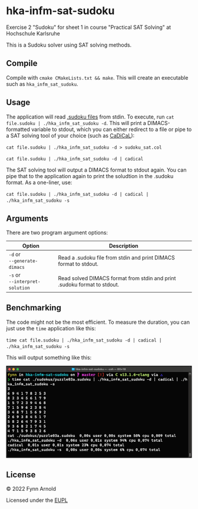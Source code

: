 # hka-infm-sat-sudoku
Exercise 2 "Sudoku" for sheet 1 in course "Practical SAT Solving" at Hochschule Karlsruhe

This is a Sudoku solver using SAT solving methods.

## Compile

Compile with `cmake CMakeLists.txt && make`. This will create an executable such as `hka_infm_sat_sudoku`.

## Usage

The application will read [.sudoku files](https://baldur.iti.kit.edu/sat/files/sudokus.zip) from stdin. To execute, run `cat file.sudoku | ./hka_infm_sat_sudoku -d`.
This will print a DIMACS-formatted variable to stdout, which you can either redirect to a file or pipe to a SAT solving tool of your choice (such as [CaDiCaL](https://github.com/arminbiere/cadical)):

`cat file.sudoku | ./hka_infm_sat_sudoku -d > sudoku_sat.col`

`cat file.sudoku | ./hka_infm_sat_sudoku -d | cadical`

The SAT solving tool will output a DIMACS format to stdout again. You can pipe that to the application again to print the soludtion in the .sudoku format.
As a one-liner, use:

`cat file.sudoku | ./hka_infm_sat_sudoku -d | cadical | ./hka_infm_sat_sudoku -s`

## Arguments

There are two program argument options:

| Option                             | Description                                                              |
|------------------------------------|--------------------------------------------------------------------------|
| `-d` or<br/>`--generate-dimacs`    | Read a .sudoku file from stdin and print DIMACS format to stdout.        |
| `-s` or<br/>`--interpret-solution` | Read solved DIMACS format from stdin and print .sudoku format to stdout. |

## Benchmarking

The code might not be the most efficient. To measure the duration, you can just use the `time` application like this:

`time cat file.sudoku | ./hka_infm_sat_sudoku -d | cadical | ./hka_infm_sat_sudoku -s`

This will output something like this:

![Example Result](example.png)

## License

&copy; 2022 Fynn Arnold

Licensed under the [EUPL](LICENSE)